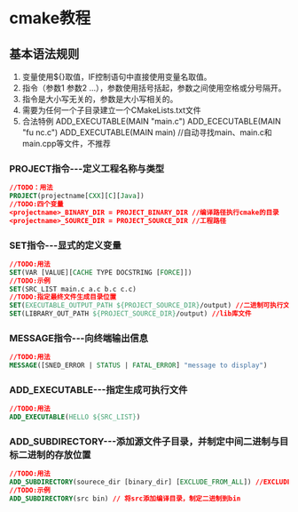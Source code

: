 # cmake教程
## 基本语法规则
1. 变量使用${}取值，IF控制语句中直接使用变量名取值。
2. 指令（参数1 参数2 ...），参数使用括号括起，参数之间使用空格或分号隔开。
3. 指令是大小写无关的，参数是大小写相关的。
4. 需要为任何一个子目录建立一个CMakeLists.txt文件
5. 合法特例
ADD_EXECUTABLE(MAIN "main.c")
ADD_ECECUTABLE(MAIN "fu nc.c")
ADD_EXECUTABLE(MAIN main) //自动寻找main、main.c和main.cpp等文件，不推荐

### PROJECT指令---定义工程名称与类型
```cmake
//TODO：用法
PROJECT(projectname[CXX][C][Java])
//TODO:四个变量
<projectname>_BINARY_DIR = PROJECT_BINARY_DIR //编译路径执行cmake的目录
<projectname>_SOURCE_DIR = PROJECT_SOURCE_DIR //工程路径
```  
### SET指令---显式的定义变量
```cmake
//TODO:用法
SET(VAR [VALUE][CACHE TYPE DOCSTRING [FORCE]])
//TODO:示例
SET(SRC_LIST main.c a.c b.c c.c)
//TODO:指定最终文件生成目录位置
SET(EXECUTABLE_OUTPUT_PATH ${PROJECT_SOURCE_DIR}/output) //二进制可执行文件
SET(LIBRARY_OUT_PATH ${PROJECT_SOURCE_DIR}/output) //lib库文件
```  
### MESSAGE指令---向终端输出信息  
```cmake
//TODO:用法
MESSAGE([SNED_ERROR | STATUS | FATAL_ERROR] "message to display")
```  
### ADD_EXECUTABLE---指定生成可执行文件
```cmake
//TODO:用法
ADD_EXECUTABLE(HELLO ${SRC_LIST})
```
### ADD_SUBDIRECTORY---添加源文件子目录，并制定中间二进制与目标二进制的存放位置
```cmake
//TODO:用法
ADD_SUBDIRECTORY(sourece_dir [binary_dir] [EXCLUDE_FROM_ALL]) //EXCLUDE_FROM_ALL 将这个目录剔除
//TODO:示例
ADD_SUBDIRECTORY(src bin) // 将src添加编译目录，制定二进制到bin
```


